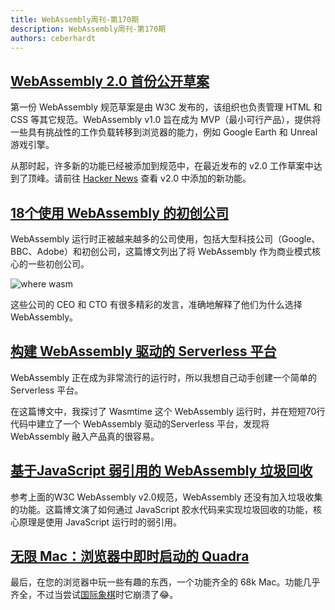 ```yaml
---
title: WebAssembly周刊-第170期
description: WebAssembly周刊-第170期
authors: ceberhardt
---
```


## [WebAssembly 2.0 首份公开草案](https://www.w3.org/TR/wasm-core-2/)

第一份 WebAssembly 规范草案是由 W3C 发布的，该组织也负责管理 HTML 和 CSS 等其它规范。WebAssembly v1.0 旨在成为 MVP（最小可行产品），提供将一些具有挑战性的工作负载转移到浏览器的能力，例如 Google Earth 和 Unreal 游戏引擎。

从那时起，许多新的功能已经被添加到规范中，在最近发布的 v2.0 工作草案中达到了顶峰。请前往 [Hacker News](https://news.ycombinator.com/item?id=31088412) 查看 v2.0 中添加的新功能。

## [18个使用 WebAssembly 的初创公司 ](https://reneeshah.medium.com/how-webassembly-gets-used-the-18-most-exciting-startups-building-with-wasm-939474e951db)

WebAssembly 运行时正被越来越多的公司使用，包括大型科技公司（Google、BBC、Adobe）和初创公司，这篇博文列出了将 WebAssembly 作为商业模式核心的一些初创公司。

![where wasm](https://wasmweekly.news/img/170.png)

这些公司的 CEO 和 CTO 有很多精彩的发言，准确地解释了他们为什么选择 WebAssembly。

## [构建 WebAssembly 驱动的 Serverless 平台](https://blog.scottlogic.com/2022/04/16/wasm-faas.html)

WebAssembly 正在成为非常流行的运行时，所以我想自己动手创建一个简单的 Serverless 平台。

在这篇博文中，我探讨了 Wasmtime 这个 WebAssembly 运行时，并在短短70行代码中建立了一个 WebAssembly 驱动的Serverless 平台，发现将 WebAssembly 融入产品真的很容易。

## [基于JavaScript 弱引用的 WebAssembly 垃圾回收](https://jott.live/markdown/js_gc_in_wasm)

参考上面的W3C WebAssembly v2.0规范，WebAssembly 还没有加入垃圾收集的功能。这篇博文演了如何通过 JavaScript 胶水代码来实现垃圾回收的功能，核心原理是使用 JavaScript 运行时的弱引用。

## [无限 Mac：浏览器中即时启动的 Quadra](https://blog.persistent.info/2022/03/blog-post.html)

最后，在您的浏览器中玩一些有趣的东西，一个功能齐全的 68k Mac。功能几乎齐全，不过当尝试[国际象棋](https://en.wikipedia.org/wiki/Battle_Chess)时它崩溃了😂。